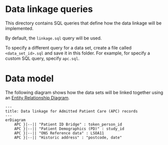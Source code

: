 # Data linkage queries

This directory contains SQL queries that define how the data linkage will be implemented.

By default, the `linkage.sql` query will be used.

To specify a different query for a data set, create a file called `<data_set_id>.sql` and save it in this folder. For example, for specify a custom SQL query, specify `apc.sql`.

# Data model

The following diagram shows how the data sets will be linked together using an [Entity Relationship Diagram](https://mermaid.js.org/syntax/entityRelationshipDiagram.html).

```mermaid	
---
title: Data linkage for Admitted Patient Care (APC) records
---
erDiagram
    APC }|--|| "Patient ID Bridge" : token_person_id
    APC }|--|| "Patient Demographics (PD)" : study_id
    APC }|--|| "ONS Reference data" : LSOA11
    APC }|--|| "Historic address" : "postcode, date"
```

